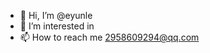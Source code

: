 - 👋 Hi, I’m @eyunle
- 👀 I’m interested in 
- 📫 How to reach me 2958609294@qq.com

<!---
eyunle/eyunle is a ✨ special ✨ repository because its `README.md` (this file) appears on your GitHub profile.
You can click the Preview link to take a look at your changes.
--->
